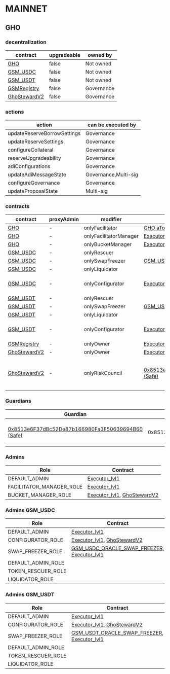# MAINNET 
## GHO 
### decentralization
| contract |upgradeable |owned by |
|----------|----------|----------|
|  [GHO](https://etherscan.io/address/0x40D16FC0246aD3160Ccc09B8D0D3A2cD28aE6C2f) |  false |  Not owned | |--------|--------|--------|
|  [GSM_USDC](https://etherscan.io/address/0x0d8eFfC11dF3F229AA1EA0509BC9DFa632A13578) |  false |  Not owned | |--------|--------|--------|
|  [GSM_USDT](https://etherscan.io/address/0x686F8D21520f4ecEc7ba577be08354F4d1EB8262) |  false |  Not owned | |--------|--------|--------|
|  [GSMRegistry](https://etherscan.io/address/0x167527DB01325408696326e3580cd8e55D99Dc1A) |  false |  Governance | |--------|--------|--------|
|  [GhoStewardV2](https://etherscan.io/address/0x8F2411a538381aae2b464499005F0211e867d84f) |  false |  Governance | |--------|--------|--------|

### actions
| action |can be executed by |
|----------|----------|
|  updateReserveBorrowSettings |  Governance | |--------|--------|
|  updateReserveSettings |  Governance | |--------|--------|
|  configureCollateral |  Governance | |--------|--------|
|  reserveUpgradeability |  Governance | |--------|--------|
|  adiConfigurations |  Governance | |--------|--------|
|  updateAdiMessageState |  Governance,Multi-sig | |--------|--------|
|  configureGovernance |  Governance | |--------|--------|
|  updateProposalState |  Multi-sig | |--------|--------|

### contracts
| contract |proxyAdmin |modifier |permission owner |functions |
|----------|----------|----------|----------|----------|
|  [GHO](https://etherscan.io/address/0x40D16FC0246aD3160Ccc09B8D0D3A2cD28aE6C2f) |  - |  onlyFacilitator |  [GHO aToken](https://etherscan.io/address/0x00907f9921424583e7ffBfEdf84F92B7B2Be4977), [GHOFlashMinter](https://etherscan.io/address/0xb639D208Bcf0589D54FaC24E655C79EC529762B8), [GSM_USDC](https://etherscan.io/address/0x0d8eFfC11dF3F229AA1EA0509BC9DFa632A13578), [GSM_USDT](https://etherscan.io/address/0x686F8D21520f4ecEc7ba577be08354F4d1EB8262) |  mint, burn | |--------|--------|--------|--------|--------|
|  [GHO](https://etherscan.io/address/0x40D16FC0246aD3160Ccc09B8D0D3A2cD28aE6C2f) |  - |  onlyFacilitatorManager |  [Executor_lvl1](https://etherscan.io/address/0x5300A1a15135EA4dc7aD5a167152C01EFc9b192A) |  addFacilitator, removeFacilitator | |--------|--------|--------|--------|--------|
|  [GHO](https://etherscan.io/address/0x40D16FC0246aD3160Ccc09B8D0D3A2cD28aE6C2f) |  - |  onlyBucketManager |  [Executor_lvl1](https://etherscan.io/address/0x5300A1a15135EA4dc7aD5a167152C01EFc9b192A), [GhoStewardV2](https://etherscan.io/address/0x8F2411a538381aae2b464499005F0211e867d84f) |  setFacilitatorBucketCapacity | |--------|--------|--------|--------|--------|
|  [GSM_USDC](https://etherscan.io/address/0x0d8eFfC11dF3F229AA1EA0509BC9DFa632A13578) |  - |  onlyRescuer |   |  rescueTokens | |--------|--------|--------|--------|--------|
|  [GSM_USDC](https://etherscan.io/address/0x0d8eFfC11dF3F229AA1EA0509BC9DFa632A13578) |  - |  onlySwapFreezer |  [GSM_USDC_ORACLE_SWAP_FREEZER](https://etherscan.io/address/0xef6beCa8D9543eC007bceA835aF768B58F730C1f), [Executor_lvl1](https://etherscan.io/address/0x5300A1a15135EA4dc7aD5a167152C01EFc9b192A) |  setSwapFreeze | |--------|--------|--------|--------|--------|
|  [GSM_USDC](https://etherscan.io/address/0x0d8eFfC11dF3F229AA1EA0509BC9DFa632A13578) |  - |  onlyLiquidator |   |  seize, burnAfterSeize | |--------|--------|--------|--------|--------|
|  [GSM_USDC](https://etherscan.io/address/0x0d8eFfC11dF3F229AA1EA0509BC9DFa632A13578) |  - |  onlyConfigurator |  [Executor_lvl1](https://etherscan.io/address/0x5300A1a15135EA4dc7aD5a167152C01EFc9b192A), [GhoStewardV2](https://etherscan.io/address/0x8F2411a538381aae2b464499005F0211e867d84f) |  updateFeeStrategy, updateExposureCap, updateGhoTreasury | |--------|--------|--------|--------|--------|
|  [GSM_USDT](https://etherscan.io/address/0x686F8D21520f4ecEc7ba577be08354F4d1EB8262) |  - |  onlyRescuer |   |  rescueTokens | |--------|--------|--------|--------|--------|
|  [GSM_USDT](https://etherscan.io/address/0x686F8D21520f4ecEc7ba577be08354F4d1EB8262) |  - |  onlySwapFreezer |  [GSM_USDT_ORACLE_SWAP_FREEZER](https://etherscan.io/address/0x71381e6718b37C12155CB961Ca3D374A8BfFa0e5), [Executor_lvl1](https://etherscan.io/address/0x5300A1a15135EA4dc7aD5a167152C01EFc9b192A) |  setSwapFreeze | |--------|--------|--------|--------|--------|
|  [GSM_USDT](https://etherscan.io/address/0x686F8D21520f4ecEc7ba577be08354F4d1EB8262) |  - |  onlyLiquidator |   |  seize, burnAfterSeize | |--------|--------|--------|--------|--------|
|  [GSM_USDT](https://etherscan.io/address/0x686F8D21520f4ecEc7ba577be08354F4d1EB8262) |  - |  onlyConfigurator |  [Executor_lvl1](https://etherscan.io/address/0x5300A1a15135EA4dc7aD5a167152C01EFc9b192A), [GhoStewardV2](https://etherscan.io/address/0x8F2411a538381aae2b464499005F0211e867d84f) |  updateFeeStrategy, updateExposureCap, updateGhoTreasury | |--------|--------|--------|--------|--------|
|  [GSMRegistry](https://etherscan.io/address/0x167527DB01325408696326e3580cd8e55D99Dc1A) |  - |  onlyOwner |  [Executor_lvl1](https://etherscan.io/address/0x5300A1a15135EA4dc7aD5a167152C01EFc9b192A) |  addGsm, removeGsm | |--------|--------|--------|--------|--------|
|  [GhoStewardV2](https://etherscan.io/address/0x8F2411a538381aae2b464499005F0211e867d84f) |  - |  onlyOwner |  [Executor_lvl1](https://etherscan.io/address/0x5300A1a15135EA4dc7aD5a167152C01EFc9b192A) |  setControlledFacilitator | |--------|--------|--------|--------|--------|
|  [GhoStewardV2](https://etherscan.io/address/0x8F2411a538381aae2b464499005F0211e867d84f) |  - |  onlyRiskCouncil |  [0x8513e6F37dBc52De87b166980Fa3F50639694B60 (Safe)](https://etherscan.io/address/0x8513e6F37dBc52De87b166980Fa3F50639694B60) |  updateGsmBuySellFees, updateGsmExposureCap, updateGhoBorrowRate, updateGhoBorrowCap, updateFacilitatorBucketCapacity | |--------|--------|--------|--------|--------|

### Guardians 
| Guardian |Address |Owners |
|----------|----------|----------|
|  [0x8513e6F37dBc52De87b166980Fa3F50639694B60 (Safe)](https://etherscan.io/address/0x8513e6F37dBc52De87b166980Fa3F50639694B60) |  0x8513e6F37dBc52De87b166980Fa3F50639694B60 |  [0x329c54289Ff5D6B7b7daE13592C6B1EDA1543eD4](https://etherscan.io/address/0x329c54289Ff5D6B7b7daE13592C6B1EDA1543eD4), [0xb647055A9915bF9c8021a684E175A353525b9890](https://etherscan.io/address/0xb647055A9915bF9c8021a684E175A353525b9890), [0x818C277dBE886b934e60aa047250A73529E26A99](https://etherscan.io/address/0x818C277dBE886b934e60aa047250A73529E26A99), [0x5d49dBcdd300aECc2C311cFB56593E71c445d60d](https://etherscan.io/address/0x5d49dBcdd300aECc2C311cFB56593E71c445d60d) | |--------|--------|--------|

### Admins 
| Role |Contract |
|----------|----------|
|  DEFAULT_ADMIN |  [Executor_lvl1](https://etherscan.io/address/0x5300A1a15135EA4dc7aD5a167152C01EFc9b192A) | |--------|--------|
|  FACILITATOR_MANAGER_ROLE |  [Executor_lvl1](https://etherscan.io/address/0x5300A1a15135EA4dc7aD5a167152C01EFc9b192A) | |--------|--------|
|  BUCKET_MANAGER_ROLE |  [Executor_lvl1](https://etherscan.io/address/0x5300A1a15135EA4dc7aD5a167152C01EFc9b192A), [GhoStewardV2](https://etherscan.io/address/0x8F2411a538381aae2b464499005F0211e867d84f) | |--------|--------|

### Admins GSM_USDC
| Role |Contract |
|----------|----------|
|  DEFAULT_ADMIN |  [Executor_lvl1](https://etherscan.io/address/0x5300A1a15135EA4dc7aD5a167152C01EFc9b192A) | |--------|--------|
|  CONFIGURATOR_ROLE |  [Executor_lvl1](https://etherscan.io/address/0x5300A1a15135EA4dc7aD5a167152C01EFc9b192A), [GhoStewardV2](https://etherscan.io/address/0x8F2411a538381aae2b464499005F0211e867d84f) | |--------|--------|
|  SWAP_FREEZER_ROLE |  [GSM_USDC_ORACLE_SWAP_FREEZER](https://etherscan.io/address/0xef6beCa8D9543eC007bceA835aF768B58F730C1f), [Executor_lvl1](https://etherscan.io/address/0x5300A1a15135EA4dc7aD5a167152C01EFc9b192A) | |--------|--------|
|  DEFAULT_ADMIN_ROLE |   | |--------|--------|
|  TOKEN_RESCUER_ROLE |   | |--------|--------|
|  LIQUIDATOR_ROLE |   | |--------|--------|

### Admins GSM_USDT
| Role |Contract |
|----------|----------|
|  DEFAULT_ADMIN |  [Executor_lvl1](https://etherscan.io/address/0x5300A1a15135EA4dc7aD5a167152C01EFc9b192A) | |--------|--------|
|  CONFIGURATOR_ROLE |  [Executor_lvl1](https://etherscan.io/address/0x5300A1a15135EA4dc7aD5a167152C01EFc9b192A), [GhoStewardV2](https://etherscan.io/address/0x8F2411a538381aae2b464499005F0211e867d84f) | |--------|--------|
|  SWAP_FREEZER_ROLE |  [GSM_USDT_ORACLE_SWAP_FREEZER](https://etherscan.io/address/0x71381e6718b37C12155CB961Ca3D374A8BfFa0e5), [Executor_lvl1](https://etherscan.io/address/0x5300A1a15135EA4dc7aD5a167152C01EFc9b192A) | |--------|--------|
|  DEFAULT_ADMIN_ROLE |   | |--------|--------|
|  TOKEN_RESCUER_ROLE |   | |--------|--------|
|  LIQUIDATOR_ROLE |   | |--------|--------|

